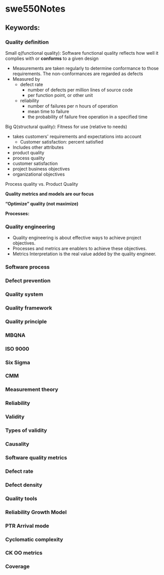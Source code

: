 # swe550Notes

## Keywords:

### Quality definition

Small q(functional quality): Software functional quality reflects how well it complies with or __conforms__ to a given design
* Measurements are taken regularly to determine conformance to those requirements. The non-conformances are regarded as defects
* Measured by
  * defect rate 
    * number of defects per million lines of source code
    * per function point, or other unit
  * reliability 
    * number of failures per n hours of operation
    * mean time to failure
    * the probability of failure free operation in a specified time
    
Big Q(structural quality): Fitness for use (relative to needs)
* takes customers' requirements and expectations into account
  * Customer satisfaction: percent satisfied
*  Includes other attributes
  * product quality
  * process quality
  * customer satisfaction
  * project business objectives
  * organizational objectives

Process quality vs. Product Quality 

**Quality metrics and models are our focus**

**“Optimize” quality (not maximize)**

**Processes:**

### Quality engineering

* Quality engineering is about effective ways to achieve project objectives. 
* Processes and metrics are enablers to achieve these objectives. 
* Metrics Interpretation is the real value added by the quality engineer.

### Software process

### Defect prevention

### Quality system

### Quality framework

### Quality principle

### MBQNA

### ISO 9000

### Six Sigma

### CMM

### Measurement theory

### Reliability

### Validity

### Types of validity

### Causality

### Software quality metrics

### Defect rate

### Defect density

### Quality tools

### Reliability Growth Model

### PTR Arrival mode

### Cyclomatic complexity

### CK OO metrics

### Coverage

